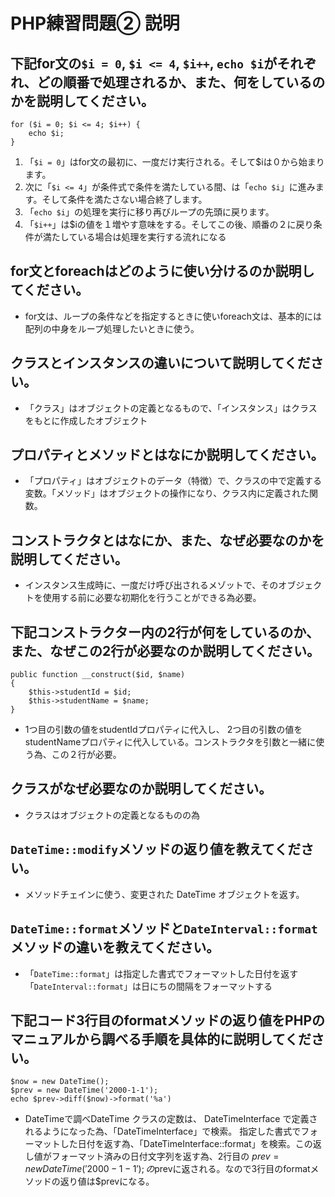 # PHP練習問題② 説明

## 下記for文の`$i = 0`, `$i <= 4`, `$i++`, `echo $i`がそれぞれ、どの順番で処理されるか、また、何をしているのかを説明してください。

```
for ($i = 0; $i <= 4; $i++) {
    echo $i;
}
```

1. 「`$i = 0`」はfor文の最初に、一度だけ実行される。そして$iは０から始まります。
2. 次に「`$i <= 4`」が条件式で条件を満たしている間、は「`echo $i`」に進みます。そして条件を満たさない場合終了します。
3. 「`echo $i`」の処理を実行に移り再びループの先頭に戻ります。
4. 「`$i++`」は$iの値を１増やす意味をする。そしてこの後、順番の２に戻り条件が満たしている場合は処理を実行する流れになる

## for文とforeachはどのように使い分けるのか説明してください。
- for文は、ループの条件などを指定するときに使いforeach文は、基本的には配列の中身をループ処理したいときに使う。

## クラスとインスタンスの違いについて説明してください。
- 「クラス」はオブジェクトの定義となるもので、「インスタンス」はクラスをもとに作成したオブジェクト

## プロパティとメソッドとはなにか説明してください。
- 「プロパティ」はオブジェクトのデータ（特徴）で、クラスの中で定義する変数。「メソッド」はオブジェクトの操作になり、クラス内に定義された関数。

## コンストラクタとはなにか、また、なぜ必要なのかを説明してください。
- インスタンス生成時に、一度だけ呼び出されるメゾットで、そのオブジェクトを使用する前に必要な初期化を行うことができる為必要。

## 下記コンストラクター内の2行が何をしているのか、また、なぜこの2行が必要なのか説明してください。
```
public function __construct($id, $name)
{
    $this->studentId = $id;
    $this->studentName = $name;
}
```
- 1つ目の引数の値をstudentIdプロパティに代入し、 2つ目の引数の値をstudentNameプロパティに代入している。コンストラクタを引数と一緒に使う為、この２行が必要。

## クラスがなぜ必要なのか説明してください。
- クラスはオブジェクトの定義となるものの為

## `DateTime::modify`メソッドの返り値を教えてください。
- メソッドチェインに使う、変更された DateTime オブジェクトを返す。

## `DateTime::format`メソッドと`DateInterval::format`メソッドの違いを教えてください。
- 「`DateTime::format`」は指定した書式でフォーマットした日付を返す
「`DateInterval::format`」は日にちの間隔をフォーマットする

## 下記コード3行目のformatメソッドの返り値をPHPのマニュアルから調べる手順を具体的に説明してください。
```
$now = new DateTime();
$prev = new DateTime('2000-1-1');
echo $prev->diff($now)->format('%a')
```

- DateTimeで調べDateTime クラスの定数は、 DateTimeInterface で定義されるようになった為、「DateTimeInterface」で検索。
指定した書式でフォーマットした日付を返す為、「DateTimeInterface::format」を検索。この返し値がフォーマット済みの日付文字列を返す為、2行目の
$prev = new DateTime('2000-1-1');
の$prevに返される。なので3行目のformatメソッドの返り値は$prevになる。